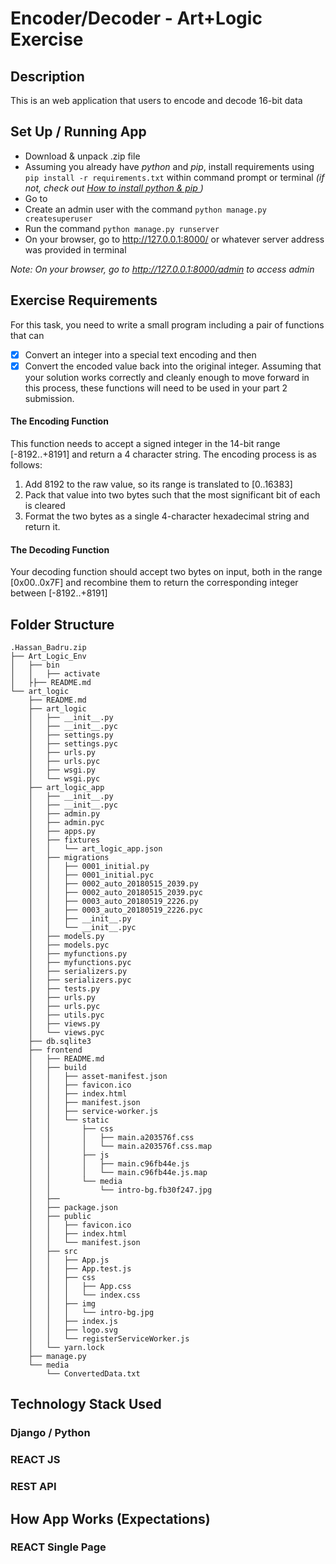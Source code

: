 
# Encoder/Decoder - Art+Logic Exercise

## Description
This is an web application that users to encode and decode 16-bit data

## Set Up / Running App
- Download & unpack .zip file
- Assuming you already have *python* and *pip*, install requirements using `​ pip install -r requirements.txt` within command prompt or terminal *(if not, check out [How to install python & pip ](https://pip.pypa.io/en/stable/installing/))*
- Go to 
- Create an admin user with the command `python manage.py createsuperuser`
- Run the command `python manage.py runserver`
- On your browser, go to http://127.0.0.1:8000/ or whatever server address was provided in terminal

*Note: On your browser, go to http://127.0.0.1:8000/admin to access admin*

## Exercise Requirements
For this task, you need to write a small program including a pair of functions that can
- [x] Convert an integer into a special text encoding and then
- [x] Convert the encoded value back into the original integer.
Assuming that your solution works correctly and cleanly enough to move forward in this process, these
functions will need to be used in your part 2 submission.
#### The Encoding Function
This function needs to accept a signed integer in the 14-bit range [-8192..+8191] and return a 4 character
string.
The encoding process is as follows:
1. Add 8192 to the raw value, so its range is translated to [0..16383]
2. Pack that value into two bytes such that the most significant bit of each is cleared
3. Format the two bytes as a single 4-character hexadecimal string and return it.

#### The Decoding Function
Your decoding function should accept two bytes on input, both in the range [0x00..0x7F] and recombine
them to return the corresponding integer between [-8192..+8191]

## Folder Structure
```
.Hassan_Badru.zip
├── Art_Logic_Env
│   ├── bin
│   │   ├── activate
│   ├├── README.md
└── art_logic
    ├── README.md
    ├── art_logic
    │   ├── __init__.py
    │   ├── __init__.pyc
    │   ├── settings.py
    │   ├── settings.pyc
    │   ├── urls.py
    │   ├── urls.pyc
    │   ├── wsgi.py
    │   └── wsgi.pyc
    ├── art_logic_app
    │   ├── __init__.py
    │   ├── __init__.pyc
    │   ├── admin.py
    │   ├── admin.pyc
    │   ├── apps.py
    │   ├── fixtures
    │   │   └── art_logic_app.json
    │   ├── migrations
    │   │   ├── 0001_initial.py
    │   │   ├── 0001_initial.pyc
    │   │   ├── 0002_auto_20180515_2039.py
    │   │   ├── 0002_auto_20180515_2039.pyc
    │   │   ├── 0003_auto_20180519_2226.py
    │   │   ├── 0003_auto_20180519_2226.pyc
    │   │   ├── __init__.py
    │   │   └── __init__.pyc
    │   ├── models.py
    │   ├── models.pyc
    │   ├── myfunctions.py
    │   ├── myfunctions.pyc
    │   ├── serializers.py
    │   ├── serializers.pyc
    │   ├── tests.py
    │   ├── urls.py
    │   ├── urls.pyc
    │   ├── utils.pyc
    │   ├── views.py
    │   └── views.pyc
    ├── db.sqlite3
    ├── frontend
    │   ├── README.md
    │   ├── build
    │   │   ├── asset-manifest.json
    │   │   ├── favicon.ico
    │   │   ├── index.html
    │   │   ├── manifest.json
    │   │   ├── service-worker.js
    │   │   └── static
    │   │       ├── css
    │   │       │   ├── main.a203576f.css
    │   │       │   └── main.a203576f.css.map
    │   │       ├── js
    │   │       │   ├── main.c96fb44e.js
    │   │       │   └── main.c96fb44e.js.map
    │   │       └── media
    │   │           └── intro-bg.fb30f247.jpg
    │   ├── 
    │   ├── package.json
    │   ├── public
    │   │   ├── favicon.ico
    │   │   ├── index.html
    │   │   └── manifest.json
    │   ├── src
    │   │   ├── App.js
    │   │   ├── App.test.js
    │   │   ├── css
    │   │   │   ├── App.css
    │   │   │   └── index.css
    │   │   ├── img
    │   │   │   └── intro-bg.jpg
    │   │   ├── index.js
    │   │   ├── logo.svg
    │   │   └── registerServiceWorker.js
    │   └── yarn.lock
    ├── manage.py
    └── media
        └── ConvertedData.txt
```
## Technology Stack Used
### Django / Python
### REACT JS
### REST API

## How App Works (Expectations)
### REACT Single Page
